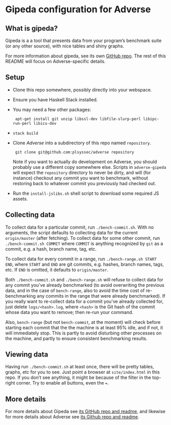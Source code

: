 Gipeda configuration for Adverse
=======================================

What is gipeda?
---------------

Gipeda is a a tool that presents data from your program’s benchmark suite (or
any other source), with nice tables and shiny graphs.

For more information about gipeda, see its own [GitHub repo](https://github.com/nomeata/gipeda). The rest of this README will focus on
Adverse-specific details.

Setup
-------------

 * Clone this repo somewhere, possibly directly into your webspace.
 * Ensure you have Haskell Stack installed.
 * You may need a few other packages:

        apt-get install git unzip libssl-dev libfile-slurp-perl libipc-run-perl libicu-dev

 * `stack build`

 * Clone *Adverse* into a subdirectory of this repo named `repository`.

        git clone git@github.com:plsyssec/adverse repository

   Note if you want to actually do development on Adverse, you should
   probably use a different copy somewhere else. Scripts in `adverse-gipeda`
   will expect the `repository` directory to never be dirty, and will (for
   instance) checkout any commit you want to benchmark, without restoring
   back to whatever commit you previously had checked out.

 * Run the `install-jslibs.sh` shell script to download some required JS assets.

Collecting data
-----------

To collect data for a particular commit, run `./bench-commit.sh`. With no
arguments, the script defaults to collecting data for the current
`origin/master` (after fetching). To collect data for some other commit, run
`./bench-commit.sh COMMIT` where `COMMIT` is anything recognized by `git` as
a commit, e.g. a hash, branch name, tag, etc.

To collect data for every commit in a range, run `./bench-range.sh START END`,
where `START` and `END` are git commits, e.g. hashes, branch names, tags, etc.
If `END` is omitted, it defaults to `origin/master`.

Both `./bench-commit.sh` and `./bench-range.sh` will refuse to collect data
for any commit you've already benchmarked (to avoid overwriting the previous
data, and in the case of `bench-range`, also to avoid the time cost of
re-benchmarking any commits in the range that were already benchmarked). If
you really want to re-collect data for a commit you've already collected for,
just delete `logs/<hash>.log`, where `<hash>` is the Git hash of the commit
whose data you want to remove; then re-run your command.

Also, `bench-range` (but not `bench-commit`, at the moment) will check before
starting each commit that the the machine is at least 95% idle, and if not,
it will immediately stop. This is partly to avoid disturbing other processes
on the machine, and partly to ensure consistent benchmarking results.

Viewing data
--------------

Having run `./bench-commit.sh` at least once, there will be pretty tables,
graphs, etc for you to see. Just point a browser at `site/index.html` in this
repo. If you don’t see anything, it might be because of the filter in the
top-right corner. Try to enable all buttons, even the `=`.

More details
-----------------

For more details about Gipeda see [its GitHub repo and readme](https://github.com/nomeata/gipeda), and likewise for more details about Adverse see [its Github repo and readme](https://github.com/plsyssec/adverse).
